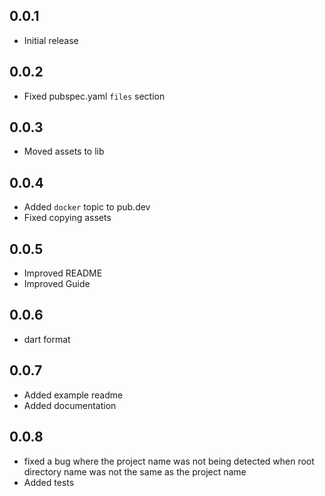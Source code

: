 ## 0.0.1

- Initial release

## 0.0.2

- Fixed pubspec.yaml `files` section

## 0.0.3

- Moved assets to lib

## 0.0.4

- Added `docker` topic to pub.dev
- Fixed copying assets

## 0.0.5

- Improved README
- Improved Guide

## 0.0.6

- dart format

## 0.0.7

- Added example readme
- Added documentation

## 0.0.8

- fixed a bug where the project name was not being detected when root directory name was not the same as the project name
- Added tests
